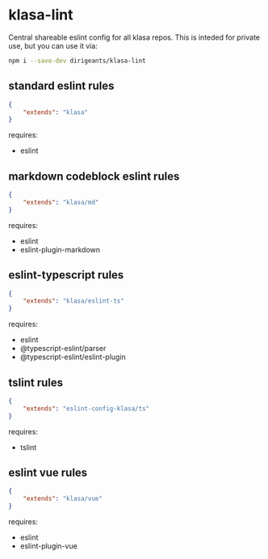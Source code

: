 # klasa-lint
Central shareable eslint config for all klasa repos. This is inteded for private use, but you can use it via:

```bash
npm i --save-dev dirigeants/klasa-lint
```

## standard eslint rules
```json
{
	"extends": "klasa"
}
```
requires:
* eslint

## markdown codeblock eslint rules
```json
{
	"extends": "klasa/md"
}
```
requires:
* eslint
* eslint-plugin-markdown

## eslint-typescript rules
```json
{
	"extends": "klasa/eslint-ts"
}
```
requires:
* eslint
* @typescript-eslint/parser
* @typescript-eslint/eslint-plugin

## tslint rules
```json
{
	"extends": "eslint-config-klasa/ts"
}
```
requires:
* tslint

## eslint vue rules
```json
{
	"extends": "klasa/vue"
}
```
requires:
* eslint
* eslint-plugin-vue
